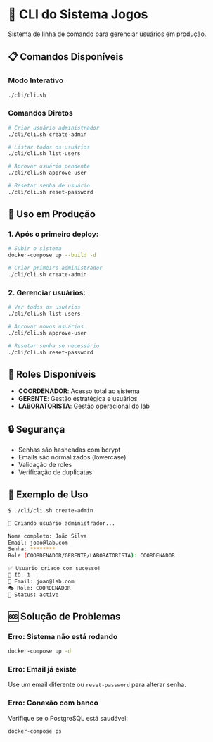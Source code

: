 # 🚀 CLI do Sistema Jogos

Sistema de linha de comando para gerenciar usuários em produção.

## 📋 Comandos Disponíveis

### **Modo Interativo**
```bash
./cli/cli.sh
```

### **Comandos Diretos**
```bash
# Criar usuário administrador
./cli/cli.sh create-admin

# Listar todos os usuários
./cli/cli.sh list-users

# Aprovar usuário pendente
./cli/cli.sh approve-user

# Resetar senha de usuário
./cli/cli.sh reset-password
```

## 🔧 Uso em Produção

### **1. Após o primeiro deploy:**
```bash
# Subir o sistema
docker-compose up --build -d

# Criar primeiro administrador
./cli/cli.sh create-admin
```

### **2. Gerenciar usuários:**
```bash
# Ver todos os usuários
./cli/cli.sh list-users

# Aprovar novos usuários
./cli/cli.sh approve-user

# Resetar senha se necessário
./cli/cli.sh reset-password
```

## 👤 Roles Disponíveis

- **COORDENADOR**: Acesso total ao sistema
- **GERENTE**: Gestão estratégica e usuários
- **LABORATORISTA**: Gestão operacional do lab

## 🔒 Segurança

- Senhas são hasheadas com bcrypt
- Emails são normalizados (lowercase)
- Validação de roles
- Verificação de duplicatas

## 📝 Exemplo de Uso

```bash
$ ./cli/cli.sh create-admin

🔐 Criando usuário administrador...

Nome completo: João Silva
Email: joao@lab.com
Senha: ********
Role (COORDENADOR/GERENTE/LABORATORISTA): COORDENADOR

✅ Usuário criado com sucesso!
👤 ID: 1
📧 Email: joao@lab.com
🎭 Role: COORDENADOR
🔑 Status: active
```

## 🆘 Solução de Problemas

### **Erro: Sistema não está rodando**
```bash
docker-compose up -d
```

### **Erro: Email já existe**
Use um email diferente ou `reset-password` para alterar senha.

### **Erro: Conexão com banco**
Verifique se o PostgreSQL está saudável:
```bash
docker-compose ps
```

